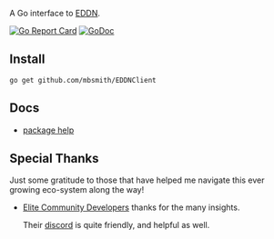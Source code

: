 A Go interface to [EDDN](https://github.com/jamesremuscat/EDDN).

[![Go Report Card](https://goreportcard.com/badge/github.com/mbsmith/EDDNClient)](https://goreportcard.com/report/github.com/mbsmith/EDDNClient)
[![GoDoc](https://godoc.org/github.com/mbsmith/EDDNClient?status.svg)](https://godoc.org/github.com/mbsmith/EDDNClient)

## Install

    go get github.com/mbsmith/EDDNClient

## Docs

 * [package help](https://godoc.org/github.com/mbsmith/EDDNClient)

## Special Thanks
 Just some gratitude to those that have helped me navigate this ever growing
 eco-system along the way!

 * [Elite Community Developers](https://edcd.github.io/) thanks for the many
   insights.

   Their [discord](https://discord.gg/0uwCh6R62aQ0eeAX) is quite friendly, and
   helpful as well.
